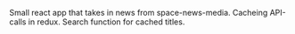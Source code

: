 Small react app that takes in news from space-news-media. 
Cacheing API-calls in redux.
Search function for cached titles.
